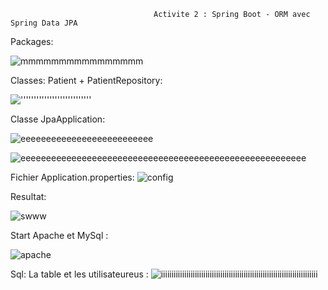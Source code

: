                                     Activite 2 : Spring Boot - ORM avec Spring Data JPA
Packages:


![mmmmmmmmmmmmmmmm](https://user-images.githubusercontent.com/107000262/232950220-ff91a663-f32f-4d1a-818f-eb069b690979.png)


Classes: Patient + PatientRepository:


!['''''''''''''''''''''''''''](https://user-images.githubusercontent.com/107000262/232950596-14f98d24-2f6b-4e60-b89b-9d5a765b4b0d.png)

Classe JpaApplication:

![eeeeeeeeeeeeeeeeeeeeeeeeee](https://user-images.githubusercontent.com/107000262/232951384-d28b670b-9eda-4dad-a1fd-9cca5949fa25.png)

![eeeeeeeeeeeeeeeeeeeeeeeeeeeeeeeeeeeeeeeeeeeeeeeeeeeeeeee](https://user-images.githubusercontent.com/107000262/232951394-496a56eb-5025-4c73-be0d-0618fe125868.png)


Fichier Application.properties:
![config ](https://user-images.githubusercontent.com/107000262/232972247-a91f8036-ed6a-4fc9-ac2d-f650ed89c649.png)


Resultat:

![swww](https://user-images.githubusercontent.com/107000262/232960739-b4c5e5af-0c01-4fa8-bc1f-4e50d0e24691.png)

Start Apache et MySql :

![apache](https://user-images.githubusercontent.com/107000262/232972501-3067ae75-72e9-4527-ab9f-5b403bcef6f1.png)


Sql: La table et les utilisateureus :
![iiiiiiiiiiiiiiiiiiiiiiiiiiiiiiiiiiiiiiiiiiiiiiiiiiiiiiiiiiiiiiiiiiiiiiiiii](https://user-images.githubusercontent.com/107000262/232961703-a0ebc586-7a53-4fba-8928-3a18723b25fe.png)
